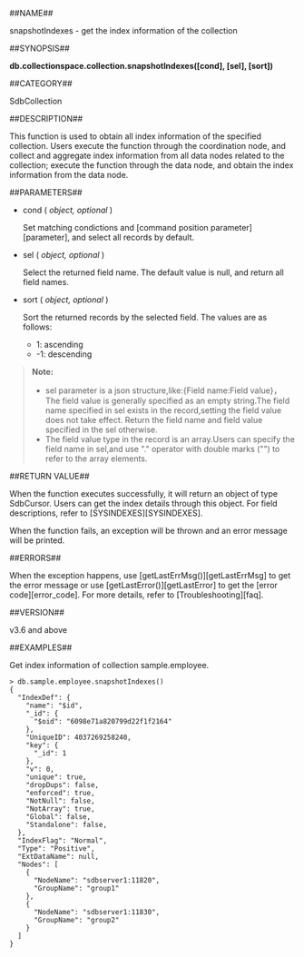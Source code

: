 ##NAME##

snapshotIndexes - get the index information of the collection

##SYNOPSIS##

**db.collectionspace.collection.snapshotIndexes([cond], [sel], [sort])**

##CATEGORY##

SdbCollection

##DESCRIPTION##

This function is used to obtain all index information of the specified collection. Users execute the function through the coordination node, and collect and aggregate index information from all data nodes related to the collection; execute the function through the data node, and obtain the index information from the data node.

##PARAMETERS##

- cond ( *object, optional* )

    Set matching condictions and [command position parameter][parameter], and select all records by default.

- sel ( *object, optional* )

    Select the returned field name. The default value is null, and return all field names.

- sort ( *object, optional* )

    Sort the returned records by the selected field. The values are as follows:
        
    - 1: ascending 
    - -1: descending

> **Note:**
>
> - sel parameter is a json structure,like:{Field name:Field value}，The field value is generally specified as an empty string.The field name specified in sel exists in the record,setting the field value does not take effect. Return the field name and field value specified in the sel otherwise.
> - The field value type in the record is an array.Users can specify the field name in sel,and use "." operator with double marks ("") to refer to the array elements.

##RETURN VALUE##

When the function executes successfully, it will return an object of type SdbCursor. Users can get the index details through this object. For field descriptions, refer to [SYSINDEXES][SYSINDEXES].

When the function fails, an exception will be thrown and an error message will be printed.

##ERRORS##

When the exception happens, use [getLastErrMsg()][getLastErrMsg] to get the error message or use [getLastError()][getLastError] to get the [error code][error_code]. For more details, refer to [Troubleshooting][faq].

##VERSION##

v3.6 and above

##EXAMPLES##

Get index information of collection sample.employee.

```lang-javascript
> db.sample.employee.snapshotIndexes()
{
  "IndexDef": {
    "name": "$id",
    "_id": {
      "$oid": "6098e71a820799d22f1f2164"
    },
    "UniqueID": 4037269258240,
    "key": {
      "_id": 1
    },
    "v": 0,
    "unique": true,
    "dropDups": false,
    "enforced": true,
    "NotNull": false,
    "NotArray": true,
    "Global": false,
    "Standalone": false,
  },
  "IndexFlag": "Normal",
  "Type": "Positive",
  "ExtDataName": null,
  "Nodes": [
    {
      "NodeName": "sdbserver1:11820",
      "GroupName": "group1"
    },
    {
      "NodeName": "sdbserver1:11830",
      "GroupName": "group2"
    }
  ]
}
```

[^_^]:
    Links
[getLastErrMsg]:manual/Manual/Sequoiadb_Command/Global/getLastErrMsg.md
[getLastError]:manual/Manual/Sequoiadb_Command/Global/getLastError.md
[faq]:manual/FAQ/faq_sdb.md
[error_code]:manual/Manual/Sequoiadb_error_code.md
[parameter]:manual/Manual/Sequoiadb_Command/location.md
[SYSINDEXES]:manual/Manual/Catalog_Table/SYSINDEXES.md